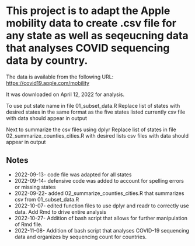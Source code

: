 # This project is to adapt the Apple mobility data to create .csv file for any state as well as seqeucning data that analyses COVID sequencing data by country.

The data is available from the following URL: <https://covid19.apple.com/mobility>

It was downloaded on April 12, 2022 for analysis.

To use put state name in file 01_subset_data.R
Replace list of states with desired states in the same format as the five states listed currently
csv file with data should appear in output

Next to summarize the csv files using dplyr
Replace list of states in file 02_summarize_counties_cities.R with desired lists
csv files with data should appear in output

## Notes

* 2022-09-13- code file was adapted for all states
* 2022-09-14- defensive code was added to account for spelling errors or missing states
* 2022-09-22- added 02_summarize_counties_cities.R that summarizes csv from 01_subset_data.R
* 2022-10-07- edited function files to use dplyr and readr to correctly use data. Add Rmd to drive entire analysis
* 2022-10-27- Addition of bash script that allows for further manipulation of Rmd file.
* 2022-11-08- Addition of bash script that analyses COVID-19 sequencing data and organizes by sequencing count for countries.
